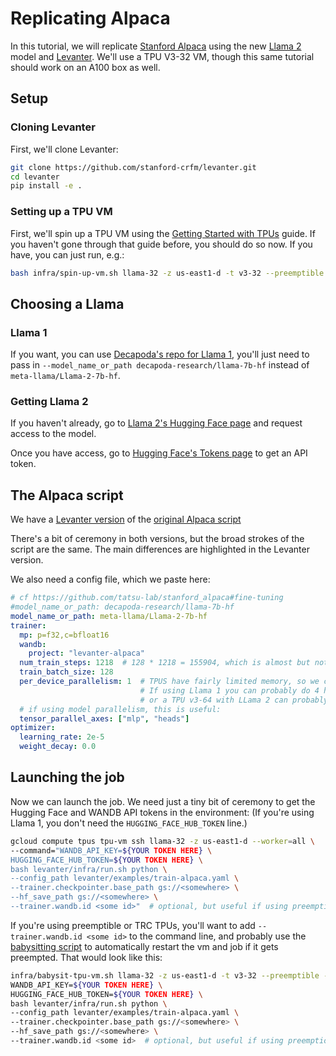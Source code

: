 # Replicating Alpaca

In this tutorial, we will replicate [Stanford Alpaca](https://crfm.stanford.edu/2023/03/13/alpaca.html)
using the new [Llama 2](https://ai.meta.com/llama/) model and [Levanter](https://github.com/stanford-crfm/levanter).
We'll use a TPU V3-32 VM, though this same tutorial should work on an A100 box as well.

## Setup

### Cloning Levanter

First, we'll clone Levanter:

```bash
git clone https://github.com/stanford-crfm/levanter.git
cd levanter
pip install -e .
```

### Setting up a TPU VM

First, we'll spin up a TPU VM using the [Getting Started with TPUs](./Getting-Started-TPU-VM.md) guide.
If you haven't gone through that guide before, you should do so now. If you have, you can just run, e.g.:

```bash
bash infra/spin-up-vm.sh llama-32 -z us-east1-d -t v3-32 --preemptible
```

## Choosing a Llama

### Llama 1

If you want, you can use [Decapoda's repo for Llama 1](https://huggingface.co/decapoda-research/llama-7b-hf),
you'll just need to pass in `--model_name_or_path decapoda-research/llama-7b-hf` instead of `meta-llama/Llama-2-7b-hf`.

### Getting Llama 2

If you haven't already, go to [Llama 2's Hugging Face page](https://huggingface.co/meta-llama/Llama-2-7b-hf) and request access to the model.

Once you have access, go to [Hugging Face's Tokens page](https://huggingface.co/settings/tokens) to get an API token.

## The Alpaca script

We have a [Levanter version](https://github.com/stanford-crfm/levanter/blob/main/examples/alpaca.py) of the [original Alpaca script](https://github.com/tatsu-lab/stanford_alpaca/blob/main/train.py)

There's a bit of ceremony in both versions, but the broad strokes of the script are the same. The main differences
are highlighted in the Levanter version.

We also need a config file, which we paste here:

```yaml
# cf https://github.com/tatsu-lab/stanford_alpaca#fine-tuning
#model_name_or_path: decapoda-research/llama-7b-hf
model_name_or_path: meta-llama/Llama-2-7b-hf
trainer:
  mp: p=f32,c=bfloat16
  wandb:
    project: "levanter-alpaca"
  num_train_steps: 1218  # 128 * 1218 = 155904, which is almost but not quite 3 epochs, which is what alpaca did
  train_batch_size: 128
  per_device_parallelism: 1  # TPUS have fairly limited memory, so we can't do too much parallelism
                             # If using Llama 1 you can probably do 4 here
                             # or a TPU v3-64 with LLama 2 can probably do 2
  # if using model parallelism, this is useful:
  tensor_parallel_axes: ["mlp", "heads"]
optimizer:
  learning_rate: 2e-5
  weight_decay: 0.0
```

## Launching the job

Now we can launch the job. We need just a tiny bit of ceremony to get the Hugging Face and WANDB API tokens in the environment:
(If you're using Llama 1, you don't need the `HUGGING_FACE_HUB_TOKEN` line.)

```bash
gcloud compute tpus tpu-vm ssh llama-32 -z us-east1-d --worker=all \
--command="WANDB_API_KEY=${YOUR TOKEN HERE} \
HUGGING_FACE_HUB_TOKEN=${YOUR TOKEN HERE} \
bash levanter/infra/run.sh python \
--config_path levanter/examples/train-alpaca.yaml \
--trainer.checkpointer.base_path gs://<somewhere> \
--hf_save_path gs://<somewhere> \
--trainer.wandb.id <some id>"  # optional, but useful if using preemption
```

If you're using preemptible or TRC TPUs, you'll want to add `--trainer.wandb.id <some id>` to the command line,
and probably use the [babysitting script](./Getting-Started-TPU-VM.md#babysitting-script) to automatically restart the
vm and job if it gets preempted. That would look like this:

```bash
infra/babysit-tpu-vm.sh llama-32 -z us-east1-d -t v3-32 --preemptible -- \
WANDB_API_KEY=${YOUR TOKEN HERE} \
HUGGING_FACE_HUB_TOKEN=${YOUR TOKEN HERE} \
bash levanter/infra/run.sh python \
--config_path levanter/examples/train-alpaca.yaml \
--trainer.checkpointer.base_path gs://<somewhere> \
--hf_save_path gs://<somewhere> \
--trainer.wandb.id <some id>  # optional, but useful if using preemption
```
